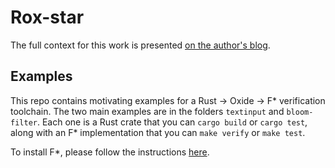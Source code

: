 # Rox-star

The full context for this work is presented [on the author's blog](https://blog.merigoux.ovh/en/2019/04/16/verifying-rust.html).

## Examples

This repo contains motivating examples for a Rust -> Oxide -> F\* verification toolchain. The two main examples are in the folders `textinput` and `bloom-filter`. Each one is a Rust crate that you can `cargo build` or `cargo test`, along with an F\* implementation that you can `make verify` or `make test`.

To install F*, please follow the instructions [here](https://github.com/FStarLang/FStar).
